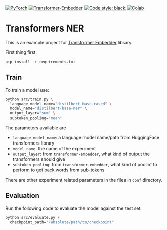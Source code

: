 [![PyTorch](https://img.shields.io/badge/PyTorch-orange?logo=pytorch)](https://pytorch.org/)
[![Transformer-Embedder](https://img.shields.io/badge/Transformer%20Embedder-1.7-6670ff)](https://huggingface.co/transformers/)
[![Code style: black](https://img.shields.io/badge/code%20style-black-000000)](https://github.com/psf/black)
[![Colab](https://colab.research.google.com/assets/colab-badge.svg)](https://colab.research.google.com/drive/1X6zEbRV0sZzcZCVC3Ir2j3TXEUwC0hL-?usp=sharing)

# Transformers NER

This is an example project for [Transformer Embedder](https://github.com/Riccorl/transformer-embedder) library.

First thing first:

```bash
pip install -r requirements.txt
```

## Train

To train a model use:

```bash
python src/train.py \
  language_model_name="distilbert-base-cased" \
  model_name="distilbert-base-ner" \
  output_layer="sum" \
  subtoken_pooling="mean"
```

The parameters available are

- `language_model_name`: a language model name/path from HuggingFace transformers library
- `model_name`: the name of the experiment
- `output_layer`: from `transformer-embedder`, what kind of output the transformers should give
- `subtoken_pooling`: from `transformer-embedder`, what kind of poolinf to perform to get back words from sub-tokens

There are other experiment related parameters in the files in `conf` directory.

## Evaluation

Run the following code to evaluate the model against the test set:

```bash
python src/evaluate.py \
  checkpoint_path="/absolute/path/to/checkpoint"
```
